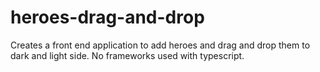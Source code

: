 # heroes-drag-and-drop
Creates a front end application to add heroes and drag and drop them to dark and light side. No frameworks used with typescript.
